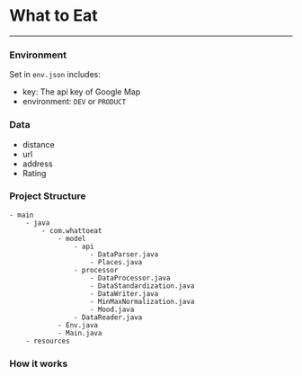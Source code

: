 # What to Eat 

---
### Environment
Set in `env.json` includes:
- key: The api key of Google Map
- environment: `DEV` or `PRODUCT`

### Data
- distance
- url
- address
- Rating

### Project Structure
```
- main
    - java
        - com.whattoeat
            - model
                - api
                    - DataParser.java
                    - Places.java
                - processor
                    - DataProcessor.java
                    - DataStandardization.java
                    - DataWriter.java
                    - MinMaxNormalization.java
                    - Mood.java
                - DataReader.java
            - Env.java
            - Main.java
    - resources
```
### How it works

